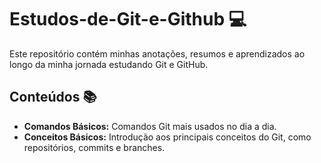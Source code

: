 # Estudos-de-Git-e-Github :computer:
Este repositório contém minhas anotações, resumos e aprendizados ao longo da minha jornada estudando Git e GitHub.

## Conteúdos :books:

- **Comandos Básicos:** Comandos Git mais usados no dia a dia.
- **Conceitos Básicos:** Introdução aos principais conceitos do Git, como repositórios, commits e branches.

